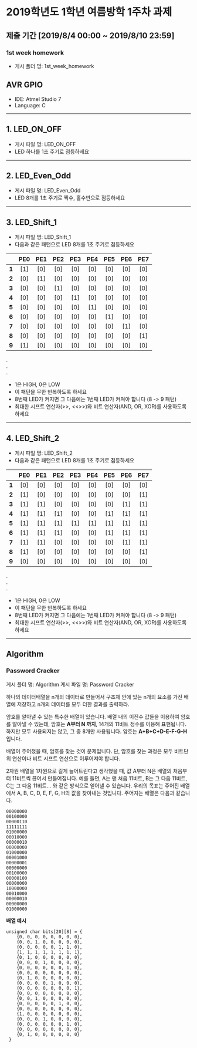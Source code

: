# 2019학년도 1학년 여름방학 1주차 과제

## 제출 기간 [2019/8/4 00:00 ~ 2019/8/10 23:59]

### 1st week homework
* 게시 폴더 명: 1st_week_homework

## AVR GPIO 
* IDE: Atmel Studio 7
* Language: C
-------------
## 1. LED_ON_OFF
* 게시 파일 명: LED_ON_OFF
* LED 하나를 1초 주기로 점등하세요
-------------
## 2. LED_Even_Odd
* 게시 파일 명: LED_Even_Odd
* LED 8개를 1초 주기로 짝수, 홀수번으로 점등하세요
-------------
## 3. LED_Shift_1
* 게시 파일 명: LED_Shift_1
* 다음과 같은 패턴으로 LED 8개를 1초 주기로 점등하세요

|       | **PE0** | **PE1** | **PE2** | **PE3** | **PE4** | **PE5** | **PE6** | **PE7** |
|:-----:|:-------:|:-------:|:-------:|:-------:|:-------:|:-------:|:-------:|:-------:|
| **1** |   [1]   |   [0]   |   [0]   |   [0]   |   [0]   |   [0]   |   [0]   |   [0]   |
| **2** |   [0]   |   [1]   |   [0]   |   [0]   |   [0]   |   [0]   |   [0]   |   [0]   |
| **3** |   [0]   |   [0]   |   [1]   |   [0]   |   [0]   |   [0]   |   [0]   |   [0]   |
| **4** |   [0]   |   [0]   |   [0]   |   [1]   |   [0]   |   [0]   |   [0]   |   [0]   |
| **5** |   [0]   |   [0]   |   [0]   |   [0]   |   [1]   |   [0]   |   [0]   |   [0]   |
| **6** |   [0]   |   [0]   |   [0]   |   [0]   |   [0]   |   [1]   |   [0]   |   [0]   |
| **7** |   [0]   |   [0]   |   [0]   |   [0]   |   [0]   |   [0]   |   [1]   |   [0]   |
| **8** |   [0]   |   [0]   |   [0]   |   [0]   |   [0]   |   [0]   |   [0]   |   [1]   |
| **9** |   [1]   |   [0]   |   [0]   |   [0]   |   [0]   |   [0]   |   [0]   |   [0]   |
. <br> . <br> .

* 1은 HIGH, 0은 LOW
* 이 패턴을 무한 반복하도록 하세요
* 8번째 LED가 켜지면 그 다음에는 1번째 LED가 켜져야 합니다 (8 -> 9 패턴)
* 최대한 시프트 연산자(>>, <<>>)와 비트 연산자(AND, OR, XOR)를 사용하도록 하세요
-------------

## 4. LED_Shift_2
* 게시 파일 명: LED_Shift_2
* 다음과 같은 패턴으로 LED 8개를 1초 주기로 점등하세요

|       | **PE0** | **PE1** | **PE2** | **PE3** | **PE4** | **PE5** | **PE6** | **PE7** |
|:-----:|:-------:|:-------:|:-------:|:-------:|:-------:|:-------:|:-------:|:-------:|
| **1** |   [0]   |   [0]   |   [0]   |   [0]   |   [0]   |   [0]   |   [0]   |   [0]   |
| **2** |   [1]   |   [0]   |   [0]   |   [0]   |   [0]   |   [0]   |   [0]   |   [1]   |
| **3** |   [1]   |   [1]   |   [0]   |   [0]   |   [0]   |   [0]   |   [1]   |   [1]   |
| **4** |   [1]   |   [1]   |   [1]   |   [0]   |   [0]   |   [1]   |   [1]   |   [1]   |
| **5** |   [1]   |   [1]   |   [1]   |   [1]   |   [1]   |   [1]   |   [1]   |   [1]   |
| **6** |   [1]   |   [1]   |   [1]   |   [0]   |   [0]   |   [1]   |   [1]   |   [1]   |
| **7** |   [1]   |   [1]   |   [0]   |   [0]   |   [0]   |   [0]   |   [1]   |   [1]   |
| **8** |   [1]   |   [0]   |   [0]   |   [0]   |   [0]   |   [0]   |   [0]   |   [1]   |
| **9** |   [0]   |   [0]   |   [0]   |   [0]   |   [0]   |   [0]   |   [0]   |   [0]   |
. <br> . <br> . <br>
* 1은 HIGH, 0은 LOW
* 이 패턴을 무한 반복하도록 하세요
* 8번째 LED가 켜지면 그 다음에는 1번째 LED가 켜져야 합니다 (8 -> 9 패턴)
* 최대한 시프트 연산자(>>, <<>>)와 비트 연산자(AND, OR, XOR)를 사용하도록 하세요


-------------

## Algorithm 

### Password Cracker

게시 폴더 명: Algorithm
게시 파일 명: Password Cracker

하나의 데이터배열을 n개의 데이터로 만들어서 구조체 안에 있는 n개의 요소를 가진 배열에 저장하고 n개의 데이터를 모두 더한 결과를 출력하라.

암호를 알아낼 수 있는 특수한 배열이 있습니다. 배열 내의 이진수 값들을 이용하여 암호를 알아낼 수 있는데, 암호는 **A부터 N 까지**, 14개의 11비트 정수를 이용해 표현됩니다. 하지만 모두 사용되지는 않고, 그 중 8개만 사용됩니다. 암호는 **A+B+C+D-E-F-G-H** 입니다.

배열이 주어졌을 때, 암호를 찾는 것이 문제입니다. 단, 암호를 찾는 과정은 모두 비트단위 연산이나 비트 시프트 연산으로 이루어져야 합니다. 

2차원 배열을 1차원으로 길게 늘어트린다고 생각했을 때, 값 A부터 N은 배열의 처음부터 11비트씩 끊어서 만들어집니다. 예를 들면, A는 맨 처음 11비트, B는 그 다음 11비트, C는 그 다음 11비트… 와 같은 방식으로 얻어낼 수 있습니다. 우리의 목표는 주어진 배열에서 A, B, C, D, E, F, G, H의 값을 찾아내는 것입니다. 주어지는 배열은 다음과 같습니다.

~~~
00000000
00100000
00000110
11111111
01000000
00010000
00000010
00000000
01000000
00001000
00000001
00000000
00100000
00000100
00000000
10000000
00010000
00000010
00000000
01000000
~~~

**배열 예시**

~~~
unsigned char bits[20][8] = {
	{0, 0, 0, 0, 0, 0, 0, 0},
    {0, 0, 1, 0, 0, 0, 0, 0},
	{0, 0, 0, 0, 0, 1, 1, 0},
	{1, 1, 1, 1, 1, 1, 1, 1},
	{0, 1, 0, 0, 0, 0, 0, 0},
	{0, 0, 0, 1, 0, 0, 0, 0},
	{0, 0, 0, 0, 0, 0, 1, 0},
	{0, 0, 0, 0, 0, 0, 0, 0},
	{0, 1, 0, 0, 0, 0, 0, 0},
	{0, 0, 0, 0, 1, 0, 0, 0},
	{0, 0, 0, 0, 0, 0, 0, 1},
	{0, 0, 0, 0, 0, 0, 0, 0},
	{0, 0, 1, 0, 0, 0, 0, 0},
	{0, 0, 0, 0, 0, 1, 0, 0},
	{0, 0, 0, 0, 0, 0, 0, 0},
	{1, 0, 0, 0, 0, 0, 0, 0},
	{0, 0, 0, 1, 0, 0, 0, 0},
	{0, 0, 0, 0, 0, 0, 1, 0},
	{0, 0, 0, 0, 0, 0, 0, 0},
	{0, 1, 0, 0, 0, 0, 0, 0}
 }
~~~
